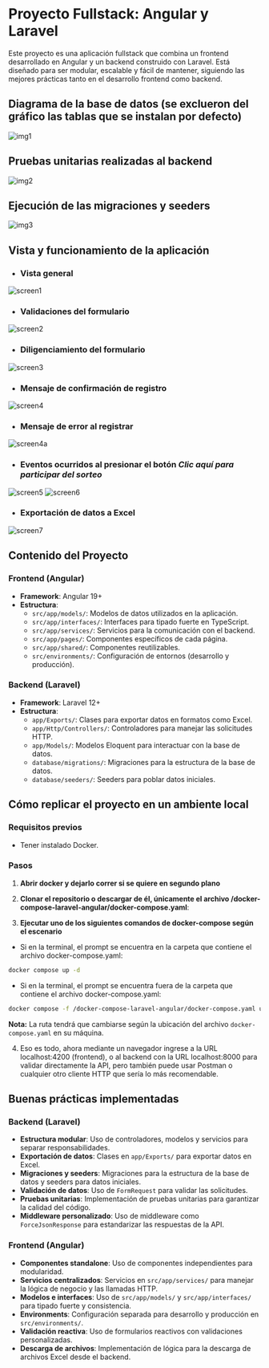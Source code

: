 # Proyecto Fullstack: Angular y Laravel

Este proyecto es una aplicación fullstack que combina un frontend desarrollado en Angular y un backend construido con Laravel. Está diseñado para ser modular, escalable y fácil de mantener, siguiendo las mejores prácticas tanto en el desarrollo frontend como backend.

## Diagrama de la base de datos (se exclueron del gráfico las tablas que se instalan por defecto)

![img1](images/mer.png)

## Pruebas unitarias realizadas al backend

![img2](images/test-backend.png)

## Ejecución de las migraciones y seeders

![img3](images/migrations.png)

## Vista y funcionamiento de la aplicación

- ### Vista general
![screen1](images/screen1.png)
- ### Validaciones del formulario
![screen2](images/screen2.png)
- ### Diligenciamiento del formulario
![screen3](images/screen3.png)
- ### Mensaje de confirmación de registro
![screen4](images/screen4.png)
- ### Mensaje de error al registrar
![screen4a](images/screen4a.png)
- ### Eventos ocurridos al presionar el botón *Clic aquí para participar del sorteo*
![screen5](images/screen5.png)
![screen6](images/screen6.png)
- ### Exportación de datos a Excel
![screen7](images/screen7.png)

## Contenido del Proyecto

### Frontend (Angular)

- **Framework**: Angular 19+
- **Estructura**:
  - `src/app/models/`: Modelos de datos utilizados en la aplicación.
  - `src/app/interfaces/`: Interfaces para tipado fuerte en TypeScript.
  - `src/app/services/`: Servicios para la comunicación con el backend.
  - `src/app/pages/`: Componentes específicos de cada página.
  - `src/app/shared/`: Componentes reutilizables.
  - `src/environments/`: Configuración de entornos (desarrollo y producción).

### Backend (Laravel)

- **Framework**: Laravel 12+
- **Estructura**:
  - `app/Exports/`: Clases para exportar datos en formatos como Excel.
  - `app/Http/Controllers/`: Controladores para manejar las solicitudes HTTP.
  - `app/Models/`: Modelos Eloquent para interactuar con la base de datos.
  - `database/migrations/`: Migraciones para la estructura de la base de datos.
  - `database/seeders/`: Seeders para poblar datos iniciales.

## Cómo replicar el proyecto en un ambiente local

### Requisitos previos

- Tener instalado Docker.

### Pasos

1. **Abrir docker y dejarlo correr si se quiere en segundo plano**

2. **Clonar el repositorio o descargar de él, únicamente el archivo /docker-compose-laravel-angular/docker-compose.yaml**:

3. **Ejecutar uno de los siguientes comandos de docker-compose según el escenario**

- Si en la terminal, el prompt se encuentra en la carpeta que contiene el archivo docker-compose.yaml:

```bash
docker compose up -d
```

- Si en la terminal, el prompt se encuentra fuera de la carpeta que contiene el archivo docker-compose.yaml:

```bash
docker compose -f /docker-compose-laravel-angular/docker-compose.yaml up -d
```

**Nota:** La ruta tendrá que cambiarse según la ubicación del archivo `docker-compose.yaml` en su máquina.

4. Eso es todo, ahora mediante un navegador ingrese a la URL localhost:4200 (frontend), o al backend con la URL localhost:8000 para validar directamente la API, pero también puede usar Postman o cualquier otro cliente HTTP que sería lo más recomendable.

## Buenas prácticas implementadas

### Backend (Laravel)

- **Estructura modular**: Uso de controladores, modelos y servicios para separar responsabilidades.
- **Exportación de datos**: Clases en `app/Exports/` para exportar datos en Excel.
- **Migraciones y seeders**: Migraciones para la estructura de la base de datos y seeders para datos iniciales.
- **Validación de datos**: Uso de `FormRequest` para validar las solicitudes.
- **Pruebas unitarias**: Implementación de pruebas unitarias para garantizar la calidad del código.
- **Middleware personalizado**: Uso de middleware como `ForceJsonResponse` para estandarizar las respuestas de la API.

### Frontend (Angular)

- **Componentes standalone**: Uso de componentes independientes para modularidad.
- **Servicios centralizados**: Servicios en `src/app/services/` para manejar la lógica de negocio y las llamadas HTTP.
- **Modelos e interfaces**: Uso de `src/app/models/` y `src/app/interfaces/` para tipado fuerte y consistencia.
- **Environments**: Configuración separada para desarrollo y producción en `src/environments/`.
- **Validación reactiva**: Uso de formularios reactivos con validaciones personalizadas.
- **Descarga de archivos**: Implementación de lógica para la descarga de archivos Excel desde el backend.
